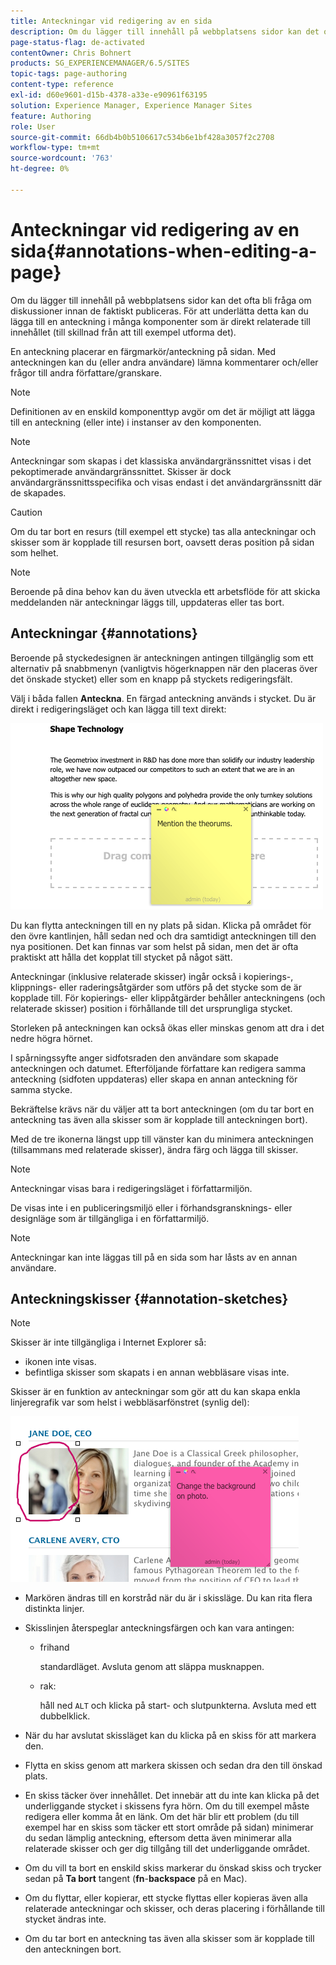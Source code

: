 ```yaml
---
title: Anteckningar vid redigering av en sida
description: Om du lägger till innehåll på webbplatsens sidor kan det ofta bli fråga om diskussioner innan de faktiskt publiceras. För att underlätta detta kan du lägga till en anteckning i många komponenter som är direkt relaterade till innehållet.
page-status-flag: de-activated
contentOwner: Chris Bohnert
products: SG_EXPERIENCEMANAGER/6.5/SITES
topic-tags: page-authoring
content-type: reference
exl-id: d60e9601-d15b-4378-a33e-e90961f63195
solution: Experience Manager, Experience Manager Sites
feature: Authoring
role: User
source-git-commit: 66db4b0b5106617c534b6e1bf428a3057f2c2708
workflow-type: tm+mt
source-wordcount: '763'
ht-degree: 0%

---
```


# Anteckningar vid redigering av en sida{#annotations-when-editing-a-page}

Om du lägger till innehåll på webbplatsens sidor kan det ofta bli fråga om diskussioner innan de faktiskt publiceras. För att underlätta detta kan du lägga till en anteckning i många komponenter som är direkt relaterade till innehållet (till skillnad från att till exempel utforma det).

En anteckning placerar en färgmarkör/anteckning på sidan. Med anteckningen kan du (eller andra användare) lämna kommentarer och/eller frågor till andra författare/granskare.

>[!NOTE]
>
>Definitionen av en enskild komponenttyp avgör om det är möjligt att lägga till en anteckning (eller inte) i instanser av den komponenten.

>[!NOTE]
>
>Anteckningar som skapas i det klassiska användargränssnittet visas i det pekoptimerade användargränssnittet. Skisser är dock användargränssnittsspecifika och visas endast i det användargränssnitt där de skapades.

>[!CAUTION]
>
>Om du tar bort en resurs (till exempel ett stycke) tas alla anteckningar och skisser som är kopplade till resursen bort, oavsett deras position på sidan som helhet.

>[!NOTE]
>
>Beroende på dina behov kan du även utveckla ett arbetsflöde för att skicka meddelanden när anteckningar läggs till, uppdateras eller tas bort.

## Anteckningar {#annotations}

Beroende på styckedesignen är anteckningen antingen tillgänglig som ett alternativ på snabbmenyn (vanligtvis högerknappen när den placeras över det önskade stycket) eller som en knapp på styckets redigeringsfält.

Välj i båda fallen **Anteckna**. En färgad anteckning används i stycket. Du är direkt i redigeringsläget och kan lägga till text direkt:

![chlimage_1-137](assets/chlimage_1-137.png)

Du kan flytta anteckningen till en ny plats på sidan. Klicka på området för den övre kantlinjen, håll sedan ned och dra samtidigt anteckningen till den nya positionen. Det kan finnas var som helst på sidan, men det är ofta praktiskt att hålla det kopplat till stycket på något sätt.

Anteckningar (inklusive relaterade skisser) ingår också i kopierings-, klippnings- eller raderingsåtgärder som utförs på det stycke som de är kopplade till. För kopierings- eller klippåtgärder behåller anteckningens (och relaterade skisser) position i förhållande till det ursprungliga stycket.

Storleken på anteckningen kan också ökas eller minskas genom att dra i det nedre högra hörnet.

I spårningssyfte anger sidfotsraden den användare som skapade anteckningen och datumet. Efterföljande författare kan redigera samma anteckning (sidfoten uppdateras) eller skapa en annan anteckning för samma stycke.

Bekräftelse krävs när du väljer att ta bort anteckningen (om du tar bort en anteckning tas även alla skisser som är kopplade till anteckningen bort).

Med de tre ikonerna längst upp till vänster kan du minimera anteckningen (tillsammans med relaterade skisser), ändra färg och lägga till skisser.

>[!NOTE]
>
>Anteckningar visas bara i redigeringsläget i författarmiljön.
>
>De visas inte i en publiceringsmiljö eller i förhandsgransknings- eller designläge som är tillgängliga i en författarmiljö.

>[!NOTE]
>
>Anteckningar kan inte läggas till på en sida som har låsts av en annan användare.

## Anteckningskisser {#annotation-sketches}

>[!NOTE]
>
>Skisser är inte tillgängliga i Internet Explorer så:
>
>* ikonen inte visas.
>* befintliga skisser som skapats i en annan webbläsare visas inte.
>

Skisser är en funktion av anteckningar som gör att du kan skapa enkla linjeregrafik var som helst i webbläsarfönstret (synlig del):

![chlimage_1-138](assets/chlimage_1-138.png)

* Markören ändras till en korstråd när du är i skissläge. Du kan rita flera distinkta linjer.
* Skisslinjen återspeglar anteckningsfärgen och kan vara antingen:

   * frihand

     standardläget. Avsluta genom att släppa musknappen.

   * rak:

     håll ned `ALT` och klicka på start- och slutpunkterna. Avsluta med ett dubbelklick.

* När du har avslutat skissläget kan du klicka på en skiss för att markera den.
* Flytta en skiss genom att markera skissen och sedan dra den till önskad plats.
* En skiss täcker över innehållet. Det innebär att du inte kan klicka på det underliggande stycket i skissens fyra hörn. Om du till exempel måste redigera eller komma åt en länk. Om det här blir ett problem (du till exempel har en skiss som täcker ett stort område på sidan) minimerar du sedan lämplig anteckning, eftersom detta även minimerar alla relaterade skisser och ger dig tillgång till det underliggande området.
* Om du vill ta bort en enskild skiss markerar du önskad skiss och trycker sedan på **Ta bort** tangent (**fn**-**backspace** på en Mac).

* Om du flyttar, eller kopierar, ett stycke flyttas eller kopieras även alla relaterade anteckningar och skisser, och deras placering i förhållande till stycket ändras inte.
* Om du tar bort en anteckning tas även alla skisser som är kopplade till den anteckningen bort.
